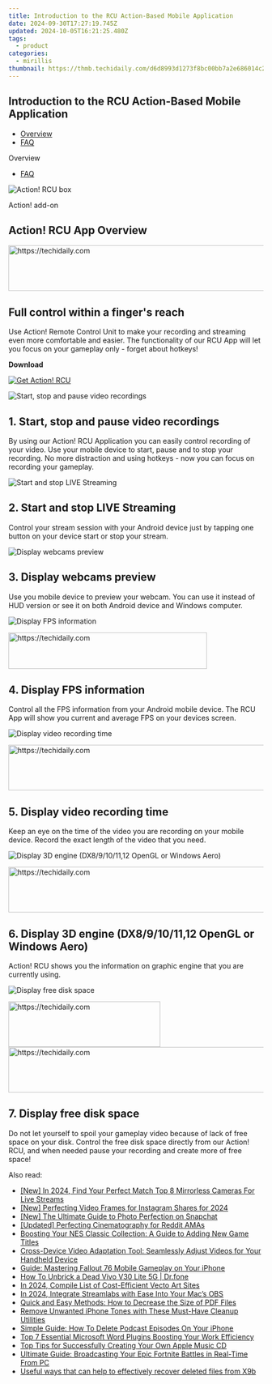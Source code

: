 ```yaml
---
title: Introduction to the RCU Action-Based Mobile Application
date: 2024-09-30T17:27:19.745Z
updated: 2024-10-05T16:21:25.480Z
tags:
  - product
categories:
  - mirillis
thumbnail: https://thmb.techidaily.com/d6d8993d1273f8bc00bb7a2e686014c201566f37966420d7b78cb492b551351d.jpg
---
```


## Introduction to the RCU Action-Based Mobile Application

* [Overview](https://tools.techidaily.com/mirillis/products/)
* [FAQ](https://tools.techidaily.com/mirillis/products/)

Overview

* [FAQ](https://tools.techidaily.com/mirillis/products/)

![Action! RCU box](https://mirillis.com/res/old/media/images/action_rcu_box.png) 

Action! add-on 

## Action! RCU App Overview

<!-- affiliate ads begin -->
<a href="https://unicoeye.pxf.io/c/5597632/2134497/18498" target="_top" id="2134497">
  <img src="//a.impactradius-go.com/display-ad/18498-2134497" border="0" alt="https://techidaily.com" width="728" height="90"/>
</a>
<img height="0" width="0" src="https://unicoeye.pxf.io/i/5597632/2134497/18498" style="position:absolute;visibility:hidden;" border="0" />
<!-- affiliate ads end -->

## Full control within a finger's reach

Use Action! Remote Control Unit to make your recording and streaming even more comfortable and easier. The functionality of our RCU App will let you focus on your gameplay only - forget about hotkeys!

**Download** 

[![Get Action! RCU](https://mirillis.com/res/old/media/images/download/button_and.png)](https://play.google.com/store/apps/details?id=com.mirillis.actionrcu) 

![Start, stop and pause video recordings](https://mirillis.com/res/old/media/images/product/action_rcu/l1.jpg) 

## 1. Start, stop and pause video recordings

By using our Action! RCU Application you can easily control recording of your video. Use your mobile device to start, pause and to stop your recording. No more distraction and using hotkeys - now you can focus on recording your gameplay.

![Start and stop LIVE Streaming](https://mirillis.com/res/old/media/images/product/action_rcu/l2.jpg) 

## 2. Start and stop LIVE Streaming

Control your stream session with your Android device just by tapping one button on your device start or stop your stream.

![Display webcams preview](https://mirillis.com/res/old/media/images/product/action_rcu/l3.jpg) 

## 3. Display webcams preview

Use you mobile device to preview your webcam. You can use it instead of HUD version or see it on both Android device and Windows computer.

![Display FPS information](https://mirillis.com/res/old/media/images/product/action_rcu/l4.jpg) 

<!-- affiliate ads begin -->
<a href="https://aligracehair.sjv.io/c/5597632/2135373/19272" target="_top" id="2135373">
  <img src="//a.impactradius-go.com/display-ad/19272-2135373" border="0" alt="https://techidaily.com" width="392" height="72"/>
</a>
<img height="0" width="0" src="https://aligracehair.sjv.io/i/5597632/2135373/19272" style="position:absolute;visibility:hidden;" border="0" />
<!-- affiliate ads end -->

## 4. Display FPS information

Control all the FPS information from your Android mobile device. The RCU App will show you current and average FPS on your devices screen.

![Display video recording time](https://mirillis.com/res/old/media/images/product/action_rcu/l5.jpg) 

<!-- affiliate ads begin -->
<a href="https://appsumo.8odi.net/c/5597632/2144283/7443" target="_top" id="2144283">
  <img src="//a.impactradius-go.com/display-ad/7443-2144283" border="0" alt="https://techidaily.com" width="600" height="90"/>
</a>
<img height="0" width="0" src="https://appsumo.8odi.net/i/5597632/2144283/7443" style="position:absolute;visibility:hidden;" border="0" />
<!-- affiliate ads end -->

## 5. Display video recording time

Keep an eye on the time of the video you are recording on your mobile device. Record the exact length of the video that you need.

![Display 3D engine (DX8/9/10/11,12 OpenGL or Windows Aero)](https://mirillis.com/res/old/media/images/product/action_rcu/l6.jpg) 

<!-- affiliate ads begin -->
<a href="https://appsumo.8odi.net/c/5597632/2094428/7443" target="_top" id="2094428">
  <img src="//a.impactradius-go.com/display-ad/7443-2094428" border="0" alt="https://techidaily.com" width="728" height="90"/>
</a>
<img height="0" width="0" src="https://appsumo.8odi.net/i/5597632/2094428/7443" style="position:absolute;visibility:hidden;" border="0" />
<!-- affiliate ads end -->

## 6. Display 3D engine (DX8/9/10/11,12 OpenGL or Windows Aero)

Action! RCU shows you the information on graphic engine that you are currently using.

![Display free disk space](https://mirillis.com/res/old/media/images/product/action_rcu/l7.jpg) 

<!-- affiliate ads begin -->
<a href="https://aligracehair.sjv.io/c/5597632/2016165/19272" target="_top" id="2016165">
  <img src="//a.impactradius-go.com/display-ad/19272-2016165" border="0" alt="https://techidaily.com" width="300" height="90"/>
</a>
<img height="0" width="0" src="https://aligracehair.sjv.io/i/5597632/2016165/19272" style="position:absolute;visibility:hidden;" border="0" />
<!-- affiliate ads end -->

<!-- affiliate ads begin -->
<a href="https://ephamedtechinc.pxf.io/c/5597632/2123511/26400" target="_top" id="2123511">
  <img src="//a.impactradius-go.com/display-ad/26400-2123511" border="0" alt="https://techidaily.com" width="728" height="90"/>
</a>
<img height="0" width="0" src="https://ephamedtechinc.pxf.io/i/5597632/2123511/26400" style="position:absolute;visibility:hidden;" border="0" />
<!-- affiliate ads end -->

## 7. Display free disk space

Do not let yourself to spoil your gameplay video because of lack of free space on your disk. Control the free disk space directly from our Action! RCU, and when needed pause your recording and create more of free space!

<ins class="adsbygoogle"
     style="display:block"
     data-ad-format="autorelaxed"
     data-ad-client="ca-pub-7571918770474297"
     data-ad-slot="1223367746"></ins>

<ins class="adsbygoogle"
     style="display:block"
     data-ad-client="ca-pub-7571918770474297"
     data-ad-slot="8358498916"
     data-ad-format="auto"
     data-full-width-responsive="true"></ins>

<span class="atpl-alsoreadstyle">Also read:</span>
<div><ul>
<li><a href="https://eaxpv-info.techidaily.com/new-in-2024-find-your-perfect-match-top-8-mirrorless-cameras-for-live-streams/"><u>[New] In 2024, Find Your Perfect Match Top 8 Mirrorless Cameras For Live Streams</u></a></li>
<li><a href="https://instagram-video-files.techidaily.com/new-perfecting-video-frames-for-instagram-shares-for-2024/"><u>[New] Perfecting Video Frames for Instagram Shares for 2024</u></a></li>
<li><a href="https://snapchat-videos.techidaily.com/new-the-ultimate-guide-to-photo-perfection-on-snapchat/"><u>[New] The Ultimate Guide to Photo Perfection on Snapchat</u></a></li>
<li><a href="https://vimeo-videos.techidaily.com/updated-perfecting-cinematography-for-reddit-amas/"><u>[Updated] Perfecting Cinematography for Reddit AMAs</u></a></li>
<li><a href="https://buynow-info.techidaily.com/boosting-your-nes-classic-collection-a-guide-to-adding-new-game-titles/"><u>Boosting Your NES Classic Collection: A Guide to Adding New Game Titles</u></a></li>
<li><a href="https://win-web3.techidaily.com/cross-device-video-adaptation-tool-seamlessly-adjust-videos-for-your-handheld-device/"><u>Cross-Device Video Adaptation Tool: Seamlessly Adjust Videos for Your Handheld Device</u></a></li>
<li><a href="https://win-web3.techidaily.com/guide-mastering-fallout-76-mobile-gameplay-on-your-iphone/"><u>Guide: Mastering Fallout 76 Mobile Gameplay on Your iPhone</u></a></li>
<li><a href="https://howto.techidaily.com/how-to-unbrick-a-dead-vivo-v30-lite-5g-drfone-by-drfone-fix-android-problems-fix-android-problems/"><u>How To Unbrick a Dead Vivo V30 Lite 5G | Dr.fone</u></a></li>
<li><a href="https://fox-access.techidaily.com/in-2024-compile-list-of-cost-efficient-vecto-art-sites/"><u>In 2024, Compile List of Cost-Efficient Vecto Art Sites</u></a></li>
<li><a href="https://extra-approaches.techidaily.com/in-2024-integrate-streamlabs-with-ease-into-your-macs-obs/"><u>In 2024, Integrate Streamlabs with Ease Into Your Mac’s OBS</u></a></li>
<li><a href="https://win-web3.techidaily.com/quick-and-easy-methods-how-to-decrease-the-size-of-pdf-files/"><u>Quick and Easy Methods: How to Decrease the Size of PDF Files</u></a></li>
<li><a href="https://win-web3.techidaily.com/remove-unwanted-iphone-tones-with-these-must-have-cleanup-utilities/"><u>Remove Unwanted iPhone Tones with These Must-Have Cleanup Utilities</u></a></li>
<li><a href="https://win-web3.techidaily.com/simple-guide-how-to-delete-podcast-episodes-on-your-iphone/"><u>Simple Guide: How To Delete Podcast Episodes On Your iPhone</u></a></li>
<li><a href="https://win-web3.techidaily.com/top-7-essential-microsoft-word-plugins-boosting-your-work-efficiency/"><u>Top 7 Essential Microsoft Word Plugins Boosting Your Work Efficiency</u></a></li>
<li><a href="https://win-web3.techidaily.com/top-tips-for-successfully-creating-your-own-apple-music-cd/"><u>Top Tips for Successfully Creating Your Own Apple Music CD</u></a></li>
<li><a href="https://win-web3.techidaily.com/ultimate-guide-broadcasting-your-epic-fortnite-battles-in-real-time-from-pc/"><u>Ultimate Guide: Broadcasting Your Epic Fortnite Battles in Real-Time From PC</u></a></li>
<li><a href="https://techidaily.com/useful-ways-that-can-help-to-effectively-recover-deleted-files-from-x9b-by-fonelab-android-recover-data/"><u>Useful ways that can help to effectively recover deleted files from X9b</u></a></li>
</ul></div>

